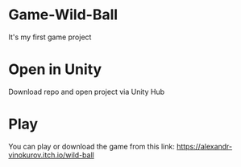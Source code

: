 # Game-Wild-Ball

It's my first game project

# Open in Unity

Download repo and open project via Unity Hub

# Play

You can play or download the game from this link: https://alexandr-vinokurov.itch.io/wild-ball
